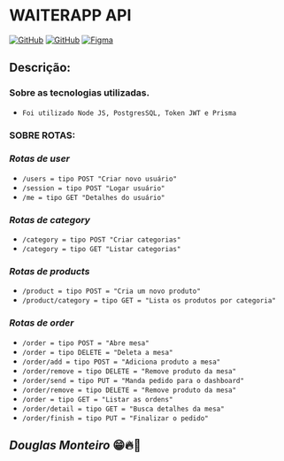 # WAITERAPP API

[![GitHub](https://img.shields.io/badge/sistema-%23121011.svg?style=for-the-badge&logo=github&logoColor=white)](https://github.com/douglasmonteirodev/waiterapp-web) [![GitHub](https://img.shields.io/badge/mobile-%23121011.svg?style=for-the-badge&logo=github&logoColor=white)](https://github.com/douglasmonteirodev/waiterapp-mobile)
[![Figma](https://img.shields.io/badge/figma-ir-%23F24E1E.svg?style=for-the-badge&logo=figma&logoColor=white)](https://www.figma.com/file/gVluFLXcvkx8RUcF39PQPH/Waiter-App?node-id=0%3A1&t=9P60iLlk4Lfd2eS9-0)

## Descrição:

### Sobre as tecnologias utilizadas.

- `Foi utilizado Node JS, PostgresSQL, Token JWT e Prisma`

### SOBRE ROTAS:

### <i>Rotas de user</i>

- `/users = tipo POST "Criar novo usuário"`
- `/session = tipo POST "Logar usuário"`
- `/me = tipo GET "Detalhes do usuário"`

### <i>Rotas de category</i>

- `/category = tipo POST "Criar categorias"`
- `/category = tipo GET "Listar categorias"`

### <i>Rotas de products</i>

- `/product = tipo POST = "Cria um novo produto"`
- `/product/category = tipo GET = "Lista os produtos por categoria"`

### <i>Rotas de order</i>

- `/order = tipo POST = "Abre mesa"`
- `/order = tipo DELETE = "Deleta a mesa"`
- `/order/add = tipo POST = "Adiciona produto a mesa"`
- `/order/remove = tipo DELETE = "Remove produto da mesa"`
- `/order/send = tipo PUT = "Manda pedido para o dashboard"`
- `/order/remove = tipo DELETE = "Remove produto da mesa"`
- `/order = tipo GET = "Listar as ordens"`
- `/order/detail = tipo GET = "Busca detalhes da mesa"`
- `/order/finish = tipo PUT = "Finalizar o pedido"`

## <i>Douglas Monteiro</i> 😁🔥🚀
